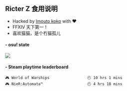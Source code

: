 ## Ricter Z 食用说明
- Hacked by [Imouto koko](https://osu.ppy.sh/users/7679162) with ❤️
- FFXIV 天下第一！
- 喜欢猫猫，是个冇猫孤儿

#### - osu! state
![](http://97.64.19.89:8080/api/v1/stat/4448675)

<!-- steam-box start -->
#### - Steam playtime leaderboard
```text
🎮 World of Warships                 🕘 10 hrs 1 mins
🎮 NieR:Automata™                    🕘 4 hrs 18 mins
```
<!-- Powered by https://github.com/YouEclipse/steam-box . -->
<!-- steam-box end -->
